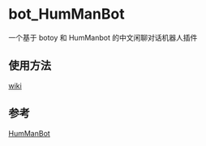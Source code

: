 # bot_HumManBot
一个基于 botoy 和 HumManbot 的中文闲聊对话机器人插件

## 使用方法
[wiki](https://github.com/opq-osc/bot_HumManBot/wiki)

## 参考
[HumManBot](https://github.com/aoguai/HumManBot)